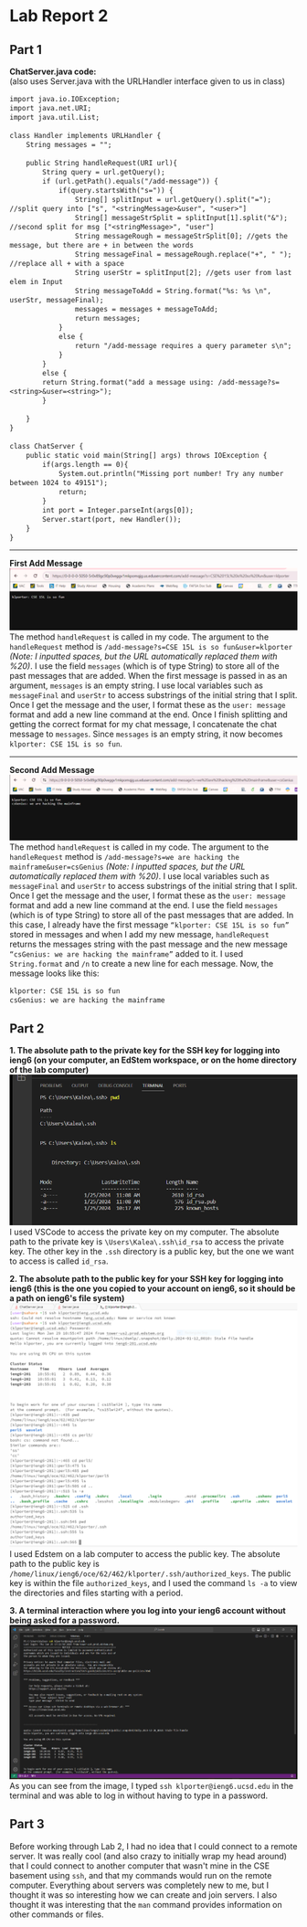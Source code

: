 # Lab Report 2  

## Part 1  
**ChatServer.java code:**  
(also uses Server.java with the URLHandler interface given to us in class)
```
import java.io.IOException;
import java.net.URI;
import java.util.List;

class Handler implements URLHandler {
    String messages = "";

    public String handleRequest(URI url){
        String query = url.getQuery();
        if (url.getPath().equals("/add-message")) {
            if(query.startsWith("s=")) {
                String[] splitInput = url.getQuery().split("="); //split query into ["s", "<stringMessage>&user", "<user>"]
                String[] messageStrSplit = splitInput[1].split("&"); //second split for msg ["<stringMessage>", "user"]
                String messageRough = messageStrSplit[0]; //gets the message, but there are + in between the words
                String messageFinal = messageRough.replace("+", " "); //replace all + with a space
                String userStr = splitInput[2]; //gets user from last elem in Input
                String messageToAdd = String.format("%s: %s \n", userStr, messageFinal);
                messages = messages + messageToAdd;
                return messages;
            }
            else {
                return "/add-message requires a query parameter s\n";
            }
        }
        else {
        return String.format("add a message using: /add-message?s=<string>&user=<string>");
        }

    }
}

class ChatServer {
    public static void main(String[] args) throws IOException {
        if(args.length == 0){
            System.out.println("Missing port number! Try any number between 1024 to 49151");
            return; 
        }
        int port = Integer.parseInt(args[0]);
        Server.start(port, new Handler());
    }
}
```
---

**First Add Message**  
![Image](msg1.png)  
The method `handleRequest` is called in my code. The argument to the `handleRequest` method is `/add-message?s=CSE 15L is so fun&user=klporter` *(Note: I inputted spaces, but the URL automatically replaced them with %20)*. I use the field `messages` (which is of type String) to store all of the past messages that are added. When the first message is passed in as an argument, `messages` is an empty string. I use local variables such as `messageFinal` and `userStr` to access substrings of the initial string that I split. Once I get the message and the user, I format these as the `user: message` format and add a new line command at the end. Once I finish splitting and getting the correct format for my chat message, I concatenate the chat message to `messages`. Since `messages` is an empty string, it now becomes `klporter: CSE 15L is so fun`. 

--- 
   
  
**Second Add Message**
![Image](msg2.png)  
The method `handleRequest` is called in my code. The argument to the `handleRequest` method is `/add-message?s=we are hacking the mainframe&user=csGenius` *(Note: I inputted spaces, but the URL automatically replaced them with %20)*. I use local variables such as `messageFinal` and `userStr` to access substrings of the initial string that I split. Once I get the message and the user, I format these as the `user: message` format and add a new line command at the end. I use the field `messages` (which is of type String) to store all of the past messages that are added. In this case, I already have the first message `“klporter: CSE 15L is so fun”` stored in messages and when I add my new message, `handleRequest` returns the messages string with the past message and the new message `“csGenius: we are hacking the mainframe”` added to it. I used `String.format` and `/n` to create a new line for each message. Now, the message looks like this:  
```
klporter: CSE 15L is so fun
csGenius: we are hacking the mainframe
```


## Part 2  
**1. The absolute path to the private key for the SSH key for logging into ieng6 (on your computer, an EdStem workspace, or on the home directory of the lab computer)**
![Image](privateKey.png)  
I used VSCode to access the private key on my computer. The absolute path to the private key is `\Users\Kalea\.ssh\id_rsa` to access the private key. The other key in the `.ssh` directory is a public key, but the one we want to access is called `id_rsa`.  

**2. The absolute path to the public key for your SSH key for logging into ieng6 (this is the one you copied to your account on ieng6, so it should be a path on ieng6's file system)**
![Image](publicKey.PNG)  
I used Edstem on a lab computer to access the public key. The absolute path to the public key is `/home/linux/ieng6/oce/62/462/klporter/.ssh/authorized_keys`. The public key is within the file `authorized_keys`, and I used the command `ls -a` to view the directories and files starting with a period.  

**3. A terminal interaction where you log into your ieng6 account without being asked for a password.**
![Image](noPassLogin.png)  
As you can see from the image, I typed `ssh klporter@ieng6.ucsd.edu` in the terminal and was able to log in without having to type in a password.  


## Part 3  
Before working through Lab 2, I had no idea that I could connect to a remote server. It was really cool (and also crazy to initially wrap my head around) that I could connect to another computer that wasn't mine in the CSE basement using `ssh`, and that my commands would run on the remote computer. Everything about servers was completely new to me, but I thought it was so interesting how we can create and join servers. I also thought it was interesting that the `man` command provides information on other commands or files.  

